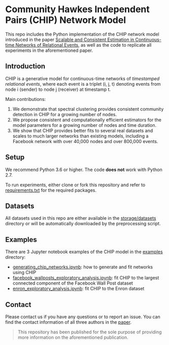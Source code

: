 # Community Hawkes Independent Pairs (CHIP) Network Model


This repo includes the Python implementation of the CHIP network model 
introduced in the paper [Scalable and Consistent Estimation in Continuous-time Networks of Relational Events](https://arxiv.org/abs/1908.06940),
as well as the code to replicate all experiments in the aforementioned paper.

## Introduction
CHIP is a generative model for continuous-time networks of *timestamped relational events*, where each 
event is a triplet (i, j, t) denoting events from node i (sender) to node j (receiver) at timestamp t.

Main contributions:
1. We demonstrate that spectral clustering provides consistent community detection in CHIP for a growing number of nodes.
2. We propose consistent and computationally efficient estimators for the model parameters for a growing number of nodes 
and time duration.
3. We show that CHIP provides better fits to several real datasets and scales to much larger networks than 
existing models, including a Facebook network with over 40,000 nodes and over 800,000 events.


## Setup
We recommend Python 3.6 or higher. The code **does not** work with Python 2.7.

To run experiments, either clone or fork this repository and refer to [requirements.txt](https://arxiv.org/abs/1908.06940) 
for the required packages.

## Datasets
All datasets used in this repo are either available in the [storage/datasets](https://arxiv.org/abs/1908.06940)
directory or will be automatically downloaded by the preprocessing script.


## Examples
There are 3 Jupyter notebook examples of the CHIP model in the [examples](https://arxiv.org/abs/1908.06940) directory:

- [generating_chip_networks.ipynb](https://arxiv.org/abs/1908.06940): how to generate and fit networks using CHIP
- [facebook_wallposts_exploratory_analysis.ipynb](https://arxiv.org/abs/1908.06940): fit CHIP to the largest connected component of the Facebook Wall Post dataset
- [enron_exploratory_analysis.ipynb](https://arxiv.org/abs/1908.06940): fit CHIP to the Enron dataset


## Contact
Please contact us if you have any questions or to report an issue. You can find the contact information of all three 
authors in the [paper](https://arxiv.org/abs/1908.06940).

> This repository has been published for the sole purpose of providing more information on the aforementioned publication.